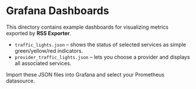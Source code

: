 # Grafana Dashboards

This directory contains example dashboards for visualizing metrics exported by
**RSS Exporter**.

- `traffic_lights.json` – shows the status of selected services as simple
  green/yellow/red indicators.
- `provider_traffic_lights.json` – lets you choose a provider and displays all
  associated services.

Import these JSON files into Grafana and select your Prometheus datasource.
